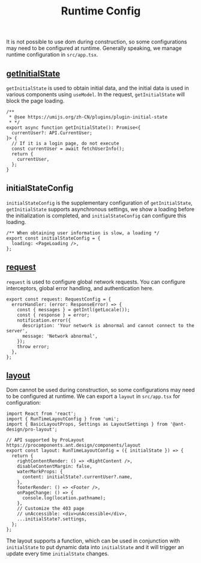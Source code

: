 ﻿---
title: Runtime Config
order: 3
nav:
  title: Config
  path: /config
  order: 2
---

It is not possible to use dom during construction, so some configurations may need to be configured at runtime. Generally speaking, we manage runtime configuration in `src/app.tsx`.

## [getInitialState](http://localhost:8000/docs/simple-model-cn)

`getInitialState` is used to obtain initial data, and the initial data is used in various components using `useModel`. In the request, `getInitialState` will block the page loading.

```tsx | pure
/**
 * @see https://umijs.org/zh-CN/plugins/plugin-initial-state
 * */
export async function getInitialState(): Promise<{
  currentUser?: API.CurrentUser;
}> {
  // If it is a login page, do not execute
  const currentUser = await fetchUserInfo();
  return {
    currentUser,
  };
}
```

## initialStateConfig

`initialStateConfig` is the supplementary configuration of `getInitialState`, `getInitialState` supports asynchronous settings, we show a loading before the initialization is completed, and `initialStateConfig` can configure this loading.

```tsx | pure
/** When obtaining user information is slow, a loading */
export const initialStateConfig = {
  loading: <PageLoading />,
};
```

## [request](http://localhost:8000/docs/request-cn)

`request` is used to configure global network requests. You can configure interceptors, global error handling, and authentication here.

```tsx | pure
export const request: RequestConfig = {
  errorHandler: (error: ResponseError) => {
    const { messages } = getIntl(getLocale());
    const { response } = error;
    notification.error({
      description: 'Your network is abnormal and cannot connect to the server',
      message: 'Network abnormal',
    });
    throw error;
  },
};
```

## [layout](https://procomponents.ant.design/components/layout)

Dom cannot be used during construction, so some configurations may need to be configured at runtime. We can export a `layout` in `src/app.tsx` for configuration:

```tsx | pure
import React from 'react';
import { RunTimeLayoutConfig } from 'umi';
import { BasicLayoutProps, Settings as LayoutSettings } from '@ant-design/pro-layout';

// API supported by ProLayout https://procomponents.ant.design/components/layout
export const layout: RunTimeLayoutConfig = ({ initialState }) => {
  return {
    rightContentRender: () => <RightContent />,
    disableContentMargin: false,
    waterMarkProps: {
      content: initialState?.currentUser?.name,
    },
    footerRender: () => <Footer />,
    onPageChange: () => {
      console.log(location.pathname);
    },
    // Customize the 403 page
    // unAccessible: <div>unAccessible</div>,
    ...initialState?.settings,
  };
};
```

The layout supports a function, which can be used in conjunction with `initialState` to put dynamic data into `initialState` and it will trigger an update every time `initialState` changes.
